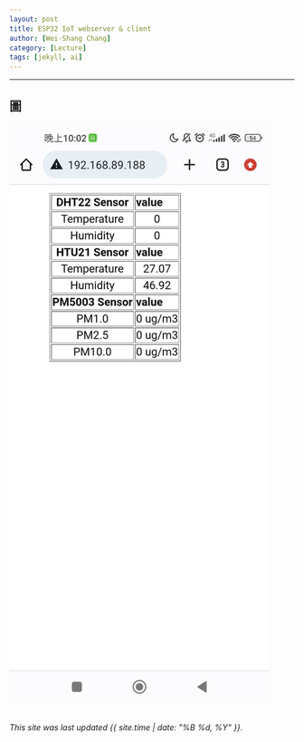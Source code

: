 ```yaml
---
layout: post
title: ESP32 IoT webserver & client
author: [Wei-Shang Chang]
category: [Lecture]
tags: [jekyll, ai]
---
```

---
## 圖
![](https://github.com/sijop/MCU-project/blob/main/images/tmp_received.jpg?raw=true)
<br>
<br>


*This site was last updated {{ site.time | date: "%B %d, %Y" }}.*

